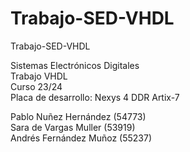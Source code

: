 # Trabajo-SED-VHDL

Trabajo-SED-VHDL

Sistemas Electrónicos Digitales <br>
Trabajo VHDL <br>
Curso 23/24 <br>
Placa de desarrollo: Nexys 4 DDR Artix-7 <br>

Pablo Nuñez Hernández (54773) <br>
Sara de Vargas Muller (53919) <br>
Andrés Fernández Muñoz (55237) <br>
